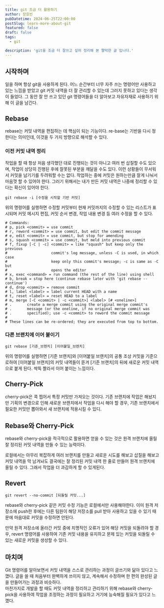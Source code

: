 ```yaml
---
title: git 조금 더 활용하기
author: 장호빈
pubDatetime: 2024-06-25T22:00:00
postSlug: learn-more-about-git
featured: false
draft: false
tags:
  - git

description: 'git을 조금 더 잘쓰고 싶어 정리해 본 짤막한 글 입니다.'
---
```


## 시작하며

일을 하며 항상 git을 사용하게 된다. 어느 순간부터 너무 자주 쓰는 명령어만 사용하고 있는 느낌을 받았고 git 커밋 내역을 더 잘 관리할 수 있는데 그러지 못하고 있다는 생각이 들었다. 그 동안 잘 안 쓰고 있던 git 명령어들을 더 알아보고 자유자재로 사용하기 위해 이 글을 남긴다.

## Rebase

rebase는 커밋 내역을 편집하는 데 핵심이 되는 기능이다. re-base는 기반을 다시 정한다는 의미인데, 이것을 두 가지 방향으로 해석할 수 있다.

### 이전 커밋 내역 정리

작업을 할 때 항상 처음 생각했던 대로 진행되는 것이 아니고 여러 번 삽질할 수도 있으며, 작업이 상당히 진행된 후에 잘못된 부분을 깨달을 수도 있다. 이런 상황들이 무서워서 커밋을 남기기를 두려워할 수는 없다. 작업하는 중에 커밋은 원하는만큼 잘게 나눠서 마음껏 할 수 있어야 한다. 그러기 위해서는 내가 만든 커밋 내역은 나중에 정리할 수 있다는 확신이 있어야 한다.

```console
git rebase -i [수정을 시작할 기반 커밋]
```

위의 명령어를 실행하면 수정할 커밋부터 현재 커밋까지의 수정할 수 있는 리스트가 표시되며 커밋 메시지 편집, 커밋 순서 변경, 작업 내용 변경 등 여러 수정을 할 수 있다.

```console
# Commands:
# p, pick <commit> = use commit
# r, reword <commit> = use commit, but edit the commit message
# e, edit <commit> = use commit, but stop for amending
# s, squash <commit> = use commit, but meld into previous commit
# f, fixup [-C | -c] <commit> = like "squash" but keep only the previous
#                    commit's log message, unless -C is used, in which case
#                    keep only this commit's message; -c is same as -C but
#                    opens the editor
# x, exec <command> = run command (the rest of the line) using shell
# b, break = stop here (continue rebase later with 'git rebase --continue')
# d, drop <commit> = remove commit
# l, label <label> = label current HEAD with a name
# t, reset <label> = reset HEAD to a label
# m, merge [-C <commit> | -c <commit>] <label> [# <oneline>]
# .       create a merge commit using the original merge commit's
# .       message (or the oneline, if no original merge commit was
# .       specified); use -c <commit> to reword the commit message
#
# These lines can be re-ordered; they are executed from top to bottom.
```

### 다른 브랜치에 이어 붙이기

```console
git rebase [기준_브렌치] [이어붙일_브렌치]
```

위의 명령어를 실행하면 [기준 브랜치]와 [이어붙일 브랜치]의 공통 조상 커밋을 기준으로하여 [이어붙일 브랜치]의 커밋 내역들이 뜯겨 [기준 브랜치]의 뒤에 새로운 커밋 내역으로 붙게 된다. 싹뚝 짤라서 이어 붙이는 느낌이다.

## Cherry-Pick

cherry-pick은 콕 찝어서 특정 커밋만 가져오는 것이다. 기존 브랜치에 작업은 해놨지만 기획의 변경으로 인해 새로운 브랜치에서 작업을 다시 해야 할 경우, 기존 브랜치에서 필요한 커밋만 뽑아와서 새 브랜치에 적용시킬 수 있디.

## Rebase와 Cherry-Pick

rebase와 cherry-pick을 적극적으로 활용하면 얻을 수 있는 것은 원격 브랜치에 올릴 잘 정리된 커밋 내역을 만들 수 있는 능력이다.

로컬에서는 아무리 복잡하게 여러 브랜치를 만들고 새로운 시도를 해보고 삽질을 해보고 커밋 내역을 막 남겨놔도 결국에는 잘 정리된 커밋 내역 한 줄로 만들어 원격 브랜치에 올릴 수 있다. 그래서 작업을 더 과감하게 할 수 있게된다.

## Revert

```console
git revert --no-commit [되돌릴 커밋...]
```

rebase와 cherry-pick 같은 커밋 수정 기능은 로컬에서만 사용해야한다. 이미 원격 저장소에 push한 후에는 다른 팀원이 해당 저장소를 pull 받아 사용하고 있을 수 있기 때문에 마음대로 커밋을 수정하면 안된다.

만약 원격 저장소에 올라간 커밋 중에 치명적인 오류가 있어 해당 커밋을 되돌려야 할 경우, revert 명령어를 사용하여 기존 커밋 내용을 유지하고 문제 있는 커밋을 되돌릴 수 있는 새로운 커밋을 생성할 수 있다.

## 마치며

Git 명령어를 알아보면서 커밋 내역을 스스로 관리하는 과정이 글쓰기와 닮아 있다고 느꼈다. 글을 쓸 때 처음부터 완벽하게 쓰이지 않고, 계속해서 수정하며 한 편의 완성된 글을 만들어가는 과정과 비슷하다.  
마찬가지로 개발을 할 때도 커밋 내역을 정리하고 관리하기 위해 rebase와 cherry-pick을 사용하여 작업을 조정하는 과정이 필요하고 거기에 능숙해질 필요가 있다고 느꼈다.
